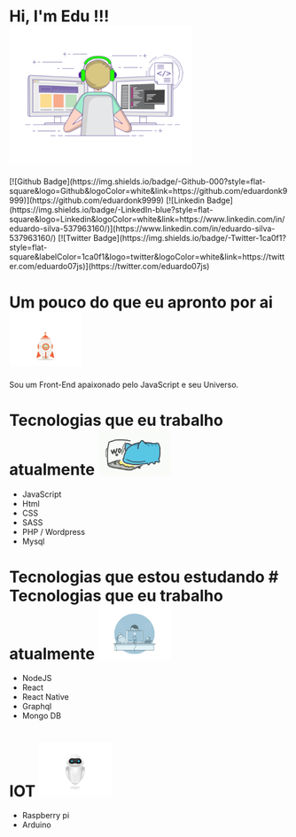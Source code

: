  <h1>Hi, I'm Edu !!!
 <img src="https://raw.githubusercontent.com/eduardonk9999/eduardonk9999/master/assets/coding-freak.gif" style="max-width:100%;" width="330" height=""> 
</h1>
[![Github Badge](https://img.shields.io/badge/-Github-000?style=flat-square&logo=Github&logoColor=white&link=https://github.com/eduardonk9999)](https://github.com/eduardonk9999)
[![Linkedin Badge](https://img.shields.io/badge/-LinkedIn-blue?style=flat-square&logo=Linkedin&logoColor=white&link=https://www.linkedin.com/in/eduardo-silva-537963160/)](https://www.linkedin.com/in/eduardo-silva-537963160/)
[![Twitter Badge](https://img.shields.io/badge/-Twitter-1ca0f1?style=flat-square&labelColor=1ca0f1&logo=twitter&logoColor=white&link=https://twitter.com/eduardo07js)](https://twitter.com/eduardo07js)


# Um pouco do que eu apronto por ai <img src="https://raw.githubusercontent.com/eduardonk9999/eduardonk9999/master/assets/rocket.gif" style="max-width:100%;" width="130"> 
<p>Sou um Front-End apaixonado pelo JavaScript e seu Universo.<p>



# Tecnologias que eu trabalho atualmente <img src="https://raw.githubusercontent.com/eduardonk9999/eduardonk9999/master/assets/catwork.gif" style="max-width:100%;" width="130"> 
- JavaScript
- Html
- CSS
- SASS
- PHP / Wordpress
- Mysql

# Tecnologias que estou estudando  # Tecnologias que eu trabalho atualmente <img src="https://raw.githubusercontent.com/eduardonk9999/eduardonk9999/master/assets/estudando.gif" style="max-width:100%;" width="130"> 
- NodeJS
- React
- React Native
- Graphql
- Mongo DB



# IOT  <img src="https://raw.githubusercontent.com/eduardonk9999/eduardonk9999/master/assets/robo.gif" style="max-width:100%;" width="130"> 
- Raspberry pi
- Arduino
